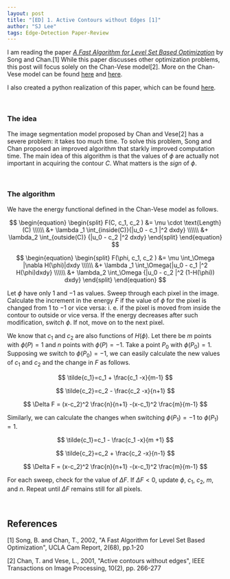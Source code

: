 ```yaml
---
layout: post
title: "[ED] 1. Active Contours without Edges [1]"
author: "SJ Lee"
tags: Edge-Detection Paper-Review
---
```


I am reading the paper [*A Fast Algorithm for Level Set Based Optimization*](https://ww3.math.ucla.edu/camreport/cam02-68.pdf) by Song and Chan.[1] While this paper discusses other optimization problems, this post will focus solely on the Chan-Vese model[2]. More on the Chan-Vese model can be found [here](https://lsj0410.github.io/2022-08-21/Active-Contours-without-Edges-1) and [here](https://lsj0410.github.io/2022-08-24/Active-Contours-without-Edges-2).

I also created a python realization of this paper, which can be found [here](https://github.com/lsj0410/Edge-Detection/tree/main/Fast-Algorithm).

<br/>

### The idea

The image segmentation model proposed by Chan and Vese[2] has a severe problem: it takes too much time. To solve this problem, Song and Chan proposed an improved algorithm that starkly improved computation time. The main idea of this algorithm is that the values of $\phi$ are actually not important in acquiring the contour $C$. What matters is the *sign* of $\phi$.

<br/>

### The algorithm

We have the energy functional defined in the Chan-Vese model as follows.

$$
\begin{equation}
\begin{split}
F(C, c_1, c_2 ) &= \mu \cdot \text{Length} (C) \\\\\\
&+ \lambda _1 \int_{inside(C)}{|u_0 - c_1 |^2 dxdy} \\\\\\
&+ \lambda_2 \int_{outside(C)} {|u_0 - c_2 |^2 dxdy}
\end{split}
\end{equation}
$$

$$
\begin{equation}
\begin{split}
F(\phi, c_1, c_2 ) &= \mu \int_\Omega |\nabla H(\phi)|dxdy \\\\\\
&+ \lambda _1 \int_\Omega{|u_0 - c_1 |^2 H(\phi)dxdy} \\\\\\
&+ \lambda_2 \int_\Omega {|u_0 - c_2 |^2 (1-H(\phi)) dxdy}
\end{split}
\end{equation}
$$

Let $\phi$ have only $1$ and $-1$ as values. Sweep through each pixel in the image. Calculate the increment in the energy $F$ if the value of $\phi$ for the pixel is changed from $1$ to $-1$ or vice versa: i. e. if the pixel is moved from inside the contour to outside or vice versa. If the energy decreases after such modification, switch $\phi$. If not, move on to the next pixel.

We know that $c_1$ and $c_2$ are also functions of $H(\phi)$. Let there be $m$ points with $\phi(P)=1$ and $n$ points with $\phi(P)=-1$. Take a point $P_0$ with $\phi(P_0)=1$. Supposing we switch to $\phi(P_0)=-1$, we can easily calculate the new values of $c_1$ and $c_2$ and the change in $F$ as follows.

$$
\tilde{c_1}=c_1 + \frac{c_1 -x}{m-1}
$$

$$
\tilde{c_2}=c_2 - \frac{c_2 -x}{n+1}
$$

$$
\Delta F = (x-c_2)^2 \frac{n}{n+1} -(x-c_1)^2 \frac{m}{m-1}
$$

Similarly, we can calculate the changes when switching $\phi(P_1)=-1$ to $\phi(P_1)=1$.

$$
\tilde{c_1}=c_1 - \frac{c_1 -x}{m +1}
$$

$$
\tilde{c_2}=c_2 + \frac{c_2 -x}{n-1}
$$

$$
\Delta F = (x-c_2)^2 \frac{n}{n+1} -(x-c_1)^2 \frac{m}{m-1}
$$

For each sweep, check for the value of $\Delta F$. If $\Delta F<0$, update $\phi$, $c_1$, $c_2$, $m$, and $n$. Repeat until $\Delta F$ remains still for all pixels.

<br/>

## References

[1] Song, B. and Chan, T., 2002, "A Fast Algorithm for Level Set Based Optimization", UCLA Cam Report, 2(68), pp.1-20

[2] Chan, T. and Vese, L., 2001, "Active contours without edges", IEEE Transactions on Image Processing, 10(2), pp. 266-277
